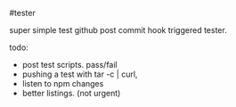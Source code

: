#tester

super simple test github post commit hook triggered tester.

todo: 
  * post test scripts. pass/fail
  * pushing a test with tar -c | curl,
  * listen to npm changes
  * better listings. (not urgent)
  